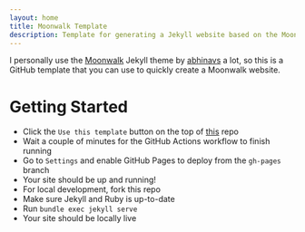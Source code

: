 ```yaml
---
layout: home
title: Moonwalk Template
description: Template for generating a Jekyll website based on the Moonwalk (@abhinavs/moonwalk) theme
---
```

I personally use the [Moonwalk](https://github.com/abhinavs/moonwalk) Jekyll theme by [abhinavs](https://github.com/abhinavs) a lot, so this is a GitHub template that you can use to quickly create a Moonwalk website.

# Getting Started
- Click the `Use this template` button on the top of [this](https://github.com/Zo-Bro-23/moonwalk-template) repo
- Wait a couple of minutes for the GitHub Actions workflow to finish running
- Go to `Settings` and enable GitHub Pages to deploy from the `gh-pages` branch
- Your site should be up and running!
- For local development, fork this repo
- Make sure Jekyll and Ruby is up-to-date
- Run `bundle exec jekyll serve`
- Your site should be locally live
